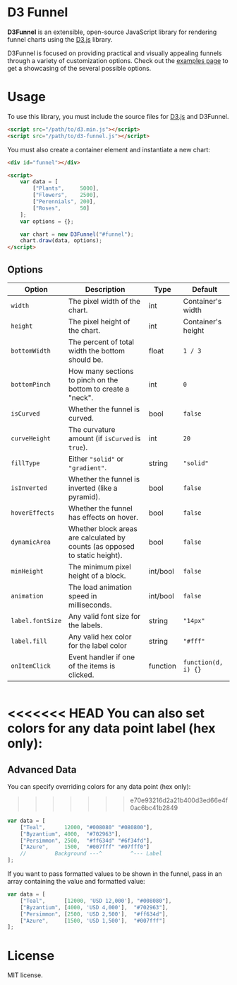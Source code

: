 # D3 Funnel

**D3Funnel** is an extensible, open-source JavaScript library for rendering
funnel charts using the [D3.js][d3] library.

D3Funnel is focused on providing practical and visually appealing funnels
through a variety of customization options. Check out the [examples page][examples]
to get a showcasing of the several possible options.

# Usage

To use this library, you must include the source files for [D3.js][d3] and
D3Funnel.

``` html
<script src="/path/to/d3.min.js"></script>
<script src="/path/to/d3-funnel.js"></script>
```

You must also create a container element and instantiate a new chart:

``` html
<div id="funnel"></div>

<script>
	var data = [
	    ["Plants",     5000],
	    ["Flowers",    2500],
	    ["Perennials", 200],
	    ["Roses",      50]
	];
	var options = {};

	var chart = new D3Funnel("#funnel");
	chart.draw(data, options);
</script>
```

## Options


| Option           | Description                                                                 | Type     | Default             |
| ---------------- | --------------------------------------------------------------------------- | -------- | ------------------- |
| `width`          | The pixel width of the chart.                                               | int      | Container's width   |
| `height`         | The pixel height of the chart.                                              | int      | Container's height  |
| `bottomWidth`    | The percent of total width the bottom should be.                            | float    | `1 / 3`             |
| `bottomPinch`    | How many sections to pinch on the bottom to create a "neck".                | int      | `0`                 |
| `isCurved`       | Whether the funnel is curved.                                               | bool     | `false`             |
| `curveHeight`    | The curvature amount (if `isCurved` is `true`).                             | int      | `20`                |
| `fillType`       | Either `"solid"` or `"gradient"`.                                           | string   | `"solid"`           |
| `isInverted`     | Whether the funnel is inverted (like a pyramid).                            | bool     | `false`             |
| `hoverEffects`   | Whether the funnel has effects on hover.                                    | bool     | `false`             |
| `dynamicArea`    | Whether block areas are calculated by counts (as opposed to static height). | bool     | `false`             |
| `minHeight`      | The minimum pixel height of a block.                                        | int/bool | `false`             |
| `animation`      | The load animation speed in milliseconds.                                   | int/bool | `false`             |
| `label.fontSize` | Any valid font size for the labels.                                         | string   | `"14px"`            |
| `label.fill`     | Any valid hex color for the label color                                     | string   | `"#fff"`            |
| `onItemClick`    | Event handler if one of the items is clicked.                               | function | `function(d, i) {}` |

<table>

</table>

<<<<<<< HEAD
You can also set colors for any data point label (hex only):
=======
## Advanced Data

You can specify overriding colors for any data point (hex only):
>>>>>>> e70e93216d2a21b400d3ed66e4f0ac6bc41b2849

``` javascript
var data = [
    ["Teal",      12000, "#008080" "#080800"],
    ["Byzantium", 4000,  "#702963"],
    ["Persimmon", 2500,  "#ff634d" "#6f34fd"],
    ["Azure",     1500,  "#007fff" "#07fff0"]
    //         Background ---^         ^--- Label
];
```

If you want to pass formatted values to be shown in the funnel, pass in an array containing the value and formatted value:

``` javascript
var data = [
    ["Teal",      [12000, 'USD 12,000'], "#008080"],
    ["Byzantium", [4000, 'USD 4,000'],  "#702963"],
    ["Persimmon", [2500, 'USD 2,500'],  "#ff634d"],
    ["Azure",     [1500, 'USD 1,500'],  "#007fff"]
];
```

# License

MIT license.

[d3]: http://d3js.org/
[examples]: http://jakezatecky.github.io/d3-funnel/
